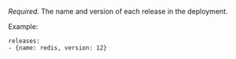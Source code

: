 *Required*. The name and version of each release in the deployment.

Example:

	releases:
	- {name: redis, version: 12}
